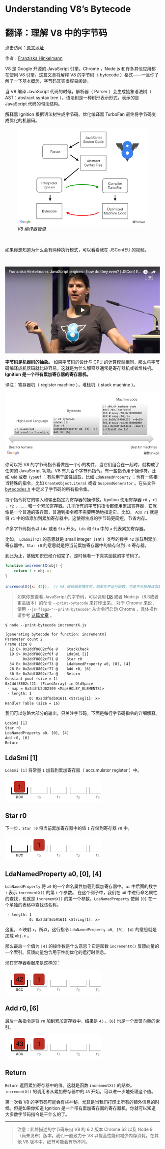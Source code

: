 # Understanding V8’s Bytecode
# 翻译：理解 V8 中的字节码

点击访问：[原文地址](https://medium.com/dailyjs/understanding-v8s-bytecode-317d46c94775)

作者：[Franziska Hinkelmann](https://medium.com/@fhinkel)

V8 是 Google 开源的 JavaScript 引擎。Chrome ，Node.js 和许多其他应用都在使用 V8 引擎。这篇文章将解释 V8 的字节码（ bytecode ）格式——一旦你了解了一下基本概念，字节码其实很容易阅读。

当 V8 编译 JavaScript 代码的时候，解析器（ Parser ）会生成抽象语法树（ AST：abstract syntax tree ）。语法树是一种树形表示形式，表示的是 JavaScript 代码的句法结构。

解释器 Ignition 根据语法树生成字节码。优化编译器 TurboFan 最终将字节码变成优化的机器码。

<figure>
    <img src="./illustrations/ByteCode/png01.png" width="650" alt="V8’s compiler pipeline" align="center">
    <figcaption><em>V8 编译器管道</em></figcaption>
    <br><br>
</figure>

如果你想知道为什么会有两种执行模式，可以看看我在 JSConfEU 的视频。

<br/>

[![JavaScript Engines](./illustrations/ByteCode/png02.png)](https://www.youtube.com/watch?v=p-iiEDtpy6I)

**字节码是机器码的抽象。** 如果字节码的设计与 CPU 的计算模型相同，那么将字节码编译成机器码就比较容易。这就是为什么解释器通常是寄存器机或者堆栈机。**Ignition 是一个带有累加寄存器的寄存器机。**

译注：寄存器机（ register machine ），堆栈机（ stack machine ）。

![PNG03](./illustrations/ByteCode/png03.png)

你可以把 V8 的字节码指令看做是一个小的构件，当它们组合在一起时，就构成了任何的 JavaScript 功能。V8 有几百个字节码指令。有一些指令用于操作符，比如 `Add` 或者 `TypeOf` ；有些用于属性加载，比如 `LdaNamedProperty` ；也有一些相当特殊的指令，比如 `CreateObjectLiteral` 或者 `SuspendGenerator` 。在头文件 [bytecodes.h](https://github.com/v8/v8/blob/master/src/interpreter/bytecodes.h) 中定义了字节码的所有指令集。

每个指令将它的输入和输出指定为寄存器的操作数。Ignition 使用寄存器 `r0` ，`r1` ，`r2` ，…… 和一个累加寄存器。几乎所有的字节码指令都使用累加寄存器，它就像是一个普通的寄存器，普通到指令都不需要明确地指定它。比如， `Add r1` 就是将 `r1` 中的值添加到累加寄存器中。这使得生成的字节码更简短，节省内存。

许多字节码指令以 `Lda` 或者 `Sta` 开头。`Lda` 和 `Sta` 中的 `a` 代表累加寄存器。

比如， `LdaSmi[42]` 的意思就是 small integer（smi）类型的数字 `42` 加载到累加寄存器中。`Star r0` 的意思就是将当前累加寄存器中的值存储到 `r0` 寄存器。

到此为止，基础知识已经介绍完了。是时候看一下真实函数的字节码了。

```js
function incrementX(obj) {
    return 1 + obj.x;
}

incrementX({x: 42});  // V8 编译器是惰性的，如果你不运行函数，它是不会解释该函数的。
```

> 如果你想查看 JavaScript 的字节码，可以调用 [D8](https://github.com/v8/v8/wiki/Using-D8) 或者 Node.js（8.3或者更高版本）的命令 `--print-bytecode` 来打印出来。
> 对于 Chrome 来说，使用 `--js-flags="--print-bytecode"` 从命令行启动 Chrome ，具体操作请参考 [这篇文章](https://www.chromium.org/developers/how-tos/run-chromium-with-flags) 。


```
$ node --print-bytecode incrementX.js
```

```x86asm
[generating bytecode for function: incrementX]
Parameter count 2
Frame size 8
  12 E> 0x2ddf8802cf6e @    StackCheck
  19 S> 0x2ddf8802cf6f @    LdaSmi [1]
        0x2ddf8802cf71 @    Star r0
  34 E> 0x2ddf8802cf73 @    LdaNamedProperty a0, [0], [4]
  28 E> 0x2ddf8802cf77 @    Add r0, [6]
  36 S> 0x2ddf8802cf7a @    Return
Constant pool (size = 1)
0x2ddf8802cf21: [FixedArray] in OldSpace
 - map = 0x2ddfb2d02309 <Map(HOLEY_ELEMENTS)>
 - length: 1
           0: 0x2ddf8db91611 <String[1]: x>
Handler Table (size = 16)
```

我们可以忽略大部分的输出，只关注字节码。下面是每行字节码指令的详细解释。

```x86asm
LdaSmi [1]
Star r0
LdaNamedProperty a0, [0], [4]
Add r0, [6]
Return
```

## LdaSmi [1]

`LdaSmi [1]` 将常量 `1` 加载到累加寄存器（ accumulator register ）中。

![PNG04](./illustrations/ByteCode/png04.png)

## Star r0

下一步，`Star r0` 将当前累加寄存器中的值 `1` 存储到寄存器 `r0` 中。

![PNG05](./illustrations/ByteCode/png05.png)

## LdaNamedProperty a0, [0], [4]

`LdaNamedProperty` 将 `a0` 的一个命名属性加载到累加寄存器中。`ai` 中后面的数字 `i` 表示 `incrementX()` 的第 `i` 个参数。
在这个例子中，我们在 `a0` 中进行命名属性的查找，也就是 `incrementX()` 的第一个参数。`LdaNamedProperty` 使用 `[0]` 在一个单独的表格中查找该名称。

```arm
 - length: 1
           0: 0x2ddf8db91611 <String[1]: x>
```

这里， `0` 映射 `x`。所以，这行指令 `LdaNamedProperty a0, [0], [4]` 的意思就是加载 `obj.x` 。

那么最后一个值为 `[4]` 的操作数是什么意思？它是函数 `incrementX()` 反馈向量的一个索引。反馈向量包含用于性能优化的运行时信息。

 现在寄存器看起来是这样的：

![PNG06](./illustrations/ByteCode/png06.png)

## Add r0, [6]

最后一条指令是将 `r0` 加到累加寄存器中，结果是 `43` 。`[6]` 也是一个反馈向量的索引。

![PNG07](./illustrations/ByteCode/png07.png)

## Return

`Return` 返回累加寄存器中的值。这就是函数 `incrementX()` 的结束。`incrementX()` 的调用者从累加寄存器中的 `43` 开始，可以进一步地处理这个值。

第一次看 V8 的字节码可能会有些神秘，尤其是当我们打印出所有的额外信息的时候。但是如果你知道 Ignition 是一个带有累加寄存器的寄存器机，你就可以知道大多数字节码指令是干什么的了。

---

>注意：此处描述的字节码来自 V8 的 6.2 版本 Chrome 62 以及 Node 9（尚未发布）版本。我们一直致力于 V8 以提高性能和减少内存消耗。在其他 V8 版本中，细节可能会有所不同。